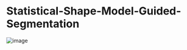 # Statistical-Shape-Model-Guided-Segmentation
![image](https://user-images.githubusercontent.com/17395230/191875653-f13d1605-cbb8-4d28-9524-bbfd04a4fd3e.png)
